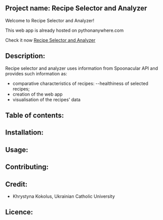 ## Project name: Recipe Selector and Analyzer

Welcome to Recipe Selector and Analyzer!

This web app is already hosted on pythonanywhere.com

Check it now [Recipe Selector and Analyzer](http://recipeanalyser.pythonanywhere.com/)

## Description:

Recipe selector and analyzer uses information from Spoonacular API and provides such information as:

- comparative characteristics of recipes:
--healthiness of selected recipes;
- creation of the web app
- visualisation of the recipes' data

## Table of contents:

## Installation:

## Usage:

## Contributing:

## Credit:
- Khrystyna Kokolus, Ukrainian Catholic University
## Licence:

